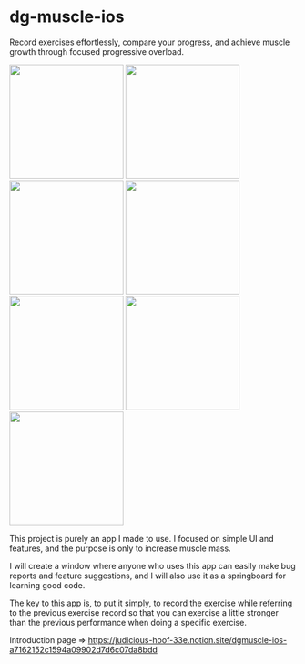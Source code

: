 # dg-muscle-ios
Record exercises effortlessly, compare your progress, and achieve muscle growth through focused progressive overload.
<div>
  <img src="https://github.com/donggyushin/dg-muscle-ios/assets/34573243/0dcc42a3-6062-43f5-b84a-af2d263ddff0" width=200 />
  <img src="https://github.com/donggyushin/dg-muscle-ios/assets/34573243/a820d20d-0b5a-4d8d-acd3-45f096c8a352" width=200 />
  <img src="https://github.com/donggyushin/dg-muscle-ios/assets/34573243/a307ab3c-f5cc-4f1b-9298-f43ba06de455" width=200 />
  <img src="https://github.com/donggyushin/dg-muscle-ios/assets/34573243/a4de715f-8777-4683-9061-b73223dfcc64" width=200 />
  <img src="https://github.com/donggyushin/dg-muscle-ios/assets/34573243/12778486-9a37-4d87-9ede-8ae86bb18250" width=200 />
  <img src="https://github.com/donggyushin/dg-muscle-ios/assets/34573243/e369876b-31ab-4c00-b64e-e90534323f54" width=200 />
  <img src="https://github.com/donggyushin/dg-muscle-ios/assets/34573243/fbcdf5ae-3e1d-4056-8536-3e490e2279db" width=200 />
</div>

This project is purely an app I made to use. I focused on simple UI and features, and the purpose is only to increase muscle mass.

I will create a window where anyone who uses this app can easily make bug reports and feature suggestions, and I will also use it as a springboard for learning good code.

The key to this app is, to put it simply, to record the exercise while referring to the previous exercise record so that you can exercise a little stronger than the previous performance when doing a specific exercise.

Introduction page => https://judicious-hoof-33e.notion.site/dgmuscle-ios-a7162152c1594a09902d7d6c07da8bdd
